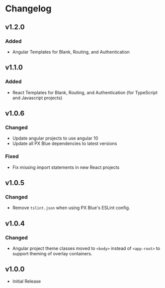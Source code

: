 # Changelog

## v1.2.0

### Added

-   Angular Templates for Blank, Routing, and Authentication

## v1.1.0

### Added

-   React Templates for Blank, Routing, and Authentication (for TypeScript and Javascript projects)

## v1.0.6

### Changed

-   Update angular projects to use angular 10
-   Update all PX Blue dependencies to latest versions

### Fixed

-   Fix missing import statements in new React projects

## v1.0.5

### Changed

-   Remove `tslint.json` when using PX Blue's ESLint config.

## v1.0.4

### Changed

-   Angular project theme classes moved to `<body>` instead of `<app-root>` to support theming of overlay containers.

## v1.0.0

-   Initial Release
